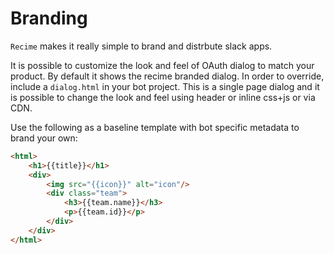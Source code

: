 # Branding

`Recime` makes it really simple to brand and distrbute slack apps.

It is possible to customize the look and feel of OAuth dialog to match your product. By default it shows the recime branded dialog. In order to override, include a `dialog.html` in your bot project. This is a single page dialog and it is possible to change the look and feel using header or inline css+js or via CDN.

Use the following as a baseline template with bot specific metadata to brand your own:

```html
<html>
    <h1>{{title}}</h1>
    <div>
        <img src="{{icon}}" alt="icon"/>
        <div class="team">
            <h3>{{team.name}}</h3>
            <p>{{team.id}}</p>
        </div>
    </div>
</html>


```







